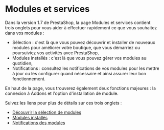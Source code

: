 # Modules et services

Dans la version 1.7 de PrestaShop, la page Modules et services contient trois onglets pour vous aider à effectuer rapidement ce que vous souhaitez dans vos modules :

* Sélection : c'est là que vous pouvez découvrir et installer de nouveaux modules pour améliorer votre boutique, que vous démarriez ou poursuiviez vos activités avec PrestaShop,
* Modules installés : c'est là que vous pouvez gérer vos modules au quotidien,
* Notifications : consultez les notifications de vos modules pour les mettre à jour ou les configurer quand nécessaire et ainsi assurer leur bon fonctionnement.

En haut de la page, vous trouverez également deux fonctions majeures : la connexion à Addons et l'option d'installation de module.

Suivez les liens pour plus de détails sur ces trois onglets :

* [Découvrir la sélection de modules](decouvrir-la-selection-de-modules.md)
* [Modules installés](modules-installes.md)
* [Notifications des modules](notifications-des-modules.md)

